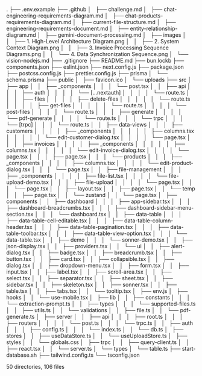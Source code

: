 .
├── .env.example
├── .github
│   ├── challenge.md
│   ├── chat-engineering-requirements-diagram.md
│   ├── chat-products-requirements-diagram.md
│   ├── current-file-structure.md
│   ├── engineering-requirements-document.md
│   ├── entity-relationship-diagram.md
│   ├── gemini-document-processing.md
│   ├── images
│   │   ├── 1. High-Level Architecture Diagram.png
│   │   ├── 2. System Context Diagram.png
│   │   ├── 3. Invoice Processing Sequence Diagrams.png
│   │   └── 4. Data Synchronization Sequence.png
│   └── vision-nodejs.md
├── .gitignore
├── README.md
├── bun.lockb
├── components.json
├── eslint.json
├── next.config.js
├── package.json
├── postcss.config.js
├── prettier.config.js
├── prisma
│   └── schema.prisma
├── public
│   ├── favicon.ico
│   └── uploads
├── src
│   ├── app
│   │   ├── \_components
│   │   │   └── post.tsx
│   │   ├── api
│   │   │   ├── auth
│   │   │   │   └── [...nextauth]
│   │   │   │   └── route.ts
│   │   │   ├── files
│   │   │   │   ├── delete-files
│   │   │   │   │   └── route.ts
│   │   │   │   ├── get-files
│   │   │   │   │   └── route.ts
│   │   │   │   └── post-files
│   │   │   │   └── route.ts
│   │   │   ├── generate
│   │   │   │   └── pdf-generate
│   │   │   │   └── route.ts
│   │   │   └── trpc
│   │   │   └── [trpc]
│   │   │   └── route.ts
│   │   ├── data-views
│   │   │   ├── customers
│   │   │   │   ├── \_components
│   │   │   │   │   ├── columns.tsx
│   │   │   │   │   └── edit-customer-dialog.tsx
│   │   │   │   └── page.tsx
│   │   │   ├── invoices
│   │   │   │   ├── \_components
│   │   │   │   │   ├── columns.tsx
│   │   │   │   │   └── edit-invoice-dialog.tsx
│   │   │   │   └── page.tsx
│   │   │   ├── page.tsx
│   │   │   └── products
│   │   │   ├── \_components
│   │   │   │   ├── columns.tsx
│   │   │   │   └── edit-product-dialog.tsx
│   │   │   └── page.tsx
│   │   ├── file-management
│   │   │   ├── \_components
│   │   │   │   ├── file-list.tsx
│   │   │   │   └── file-upload-demo.tsx
│   │   │   ├── file-upload
│   │   │   │   └── page.tsx
│   │   │   └── page.tsx
│   │   ├── layout.tsx
│   │   ├── page.tsx
│   │   └── temp
│   │   ├── page.tsx
│   │   └── zustand
│   │   └── page.tsx
│   ├── components
│   │   ├── dashboard
│   │   │   ├── app-sidebar.tsx
│   │   │   ├── dashboard-breadcrumbs.tsx
│   │   │   ├── dashboard-sidebar-menu-section.tsx
│   │   │   └── dashboard.tsx
│   │   ├── data-table
│   │   │   ├── data-table-cell-editable.tsx
│   │   │   ├── data-table-column-header.tsx
│   │   │   ├── data-table-pagination.tsx
│   │   │   ├── data-table-toolbar.tsx
│   │   │   ├── data-table-view-option.tsx
│   │   │   └── data-table.tsx
│   │   ├── demo
│   │   │   └── sonner-demo.tsx
│   │   ├── json-display.tsx
│   │   ├── providers.tsx
│   │   └── ui
│   │   ├── alert-dialog.tsx
│   │   ├── badge.tsx
│   │   ├── breadcrumb.tsx
│   │   ├── button.tsx
│   │   ├── card.tsx
│   │   ├── collapsible.tsx
│   │   ├── dialog.tsx
│   │   ├── dropdown-menu.tsx
│   │   ├── form.tsx
│   │   ├── input.tsx
│   │   ├── label.tsx
│   │   ├── scroll-area.tsx
│   │   ├── select.tsx
│   │   ├── separator.tsx
│   │   ├── sheet.tsx
│   │   ├── sidebar.tsx
│   │   ├── skeleton.tsx
│   │   ├── sonner.tsx
│   │   ├── table.tsx
│   │   ├── tabs.tsx
│   │   └── tooltip.tsx
│   ├── env.js
│   ├── hooks
│   │   └── use-mobile.tsx
│   ├── lib
│   │   ├── constants
│   │   │   └── extraction-prompt.ts
│   │   ├── types
│   │   │   └── supported-files.ts
│   │   ├── utils.ts
│   │   └── validations
│   │   ├── file.ts
│   │   └── pdf-generate.ts
│   ├── server
│   │   ├── api
│   │   │   ├── root.ts
│   │   │   ├── routers
│   │   │   │   └── post.ts
│   │   │   └── trpc.ts
│   │   ├── auth
│   │   │   ├── config.ts
│   │   │   └── index.ts
│   │   └── db.ts
│   ├── stores
│   │   ├── useDataStore.ts
│   │   └── useUploadStore.ts
│   ├── styles
│   │   └── globals.css
│   ├── trpc
│   │   ├── query-client.ts
│   │   ├── react.tsx
│   │   └── server.ts
│   └── types
│   └── table.ts
├── start-database.sh
├── tailwind.config.ts
└── tsconfig.json

50 directories, 106 files
